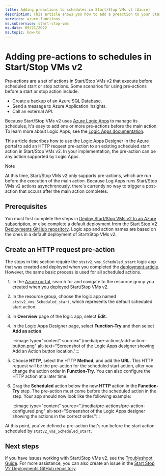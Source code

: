 ```yaml
---
title: Adding preactions to schedules in Start/Stop VMs v2 (Azure)
description: This article shows you how to add a preaction to your Start/Stop VMs v2 schedules.
services: azure-functions
ms.subservice: start-stop-vms
ms.date: 09/21/2022
ms.topic: how-to
---
```


# Adding pre-actions to schedules in Start/Stop VMs v2

Pre-actions are a set of actions in Start/Stop VMs v2 that execute before scheduled start or stop actions. Some scenarios for using pre-actions before a start or stop action include: 

 - Create a backup of an Azure SQL Database.
 - Send a message to Azure Application Insights.
 - Call an external API.

Because Start/Stop VMs v2 uses [Azure Logic Apps](../../logic-apps/logic-apps-overview.md) to manage its schedules, it's easy to add one or more pre-actions before the main action. To learn more about Logic Apps, see the [Logic Apps documentation](../../logic-apps/logic-apps-overview.md). 

This article describes how to use the Logic Apps Designer in the Azure portal to add an HTTP request pre-action to an existing scheduled start action in Start/Stop VMs v2. In your implementation, the pre-action can be any action supported by Logic Apps.

> [!NOTE]
> At this time, Start/Stop VMs v2 only supports pre-actions, which are run before the execution of the main action. Because Log Apps runs Start/Stop VMs v2 actions asynchronously, there's currently no way to trigger a post-action that occurs after the main action completes. 

## Prerequisites

You must first complete the steps in [Deploy Start/Stop VMs v2 to an Azure subscription][deployment article], or else complete a default deployment from the [Start Stop V2 Deployments GitHub repository](https://github.com/microsoft/startstopv2-deployments). Logic app and action names are based on the ones in a default deployment of Start/Stop VMs v2.

## Create an HTTP request pre-action

The steps in this section require the `ststv2_vms_Scheduled_start` logic app that was created and deployed when you completed the [deployment article]. However, the same basic process is used for all scheduled actions.

 1. In the [Azure portal](https://portal.azure.com), search for and navigate to the resource group you created when you deployed Start/Stop VMs v2. 
 
 1. In the resource group, choose the logic app named `ststv2_vms_Scheduled_start`, which represents the default scheduled start action. 

 1. In **Overview** page of the logic app, select **Edit**. 

 1. In the Logic Apps Designer page, select **Function-Try** and then select **Add an action**.

    :::image type="content" source="./media/pre-actions/add-action-button.png" alt-text="Screenshot of the Logic Apps designer showing Add an Action button location.":::

 5. Choose **HTTP**, select the HTTP **Method**, and add the **URL**. This HTTP request will be the pre-action for the scheduled start action, after you change the action order in **Function-Try**. You can also configure the HTTP action at a later time.

 6. Drag the **Scheduled** action below the new **HTTP** action in the **Function-Try** step. The pre-action must come before the scheduled action in the step. Your app should now look like the following example:

    :::image type="content" source="./media/pre-actions/pre-action-configured.png" alt-text="Screenshot of the Logic Apps designer showing the actions in the correct order.":::

At this point, you've defined a pre-action that's run before the start action scheduled by `ststv2_vms_Scheduled_start`. 

## Next steps

If you have issues working with Start/Stop VMs v2, see the [Troubleshoot Guide](troubleshoot.md). For more assistance, you can also create an issue in the [Start Stop V2 Deployments GitHub repository](https://github.com/microsoft/startstopv2-deployments/issues).


[deployment article]: deploy.md
